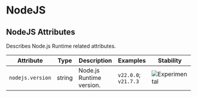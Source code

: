 <!--- Hugo front matter used to generate the website version of this page:
--->

<!-- NOTE: THIS FILE IS AUTOGENERATED. DO NOT EDIT BY HAND. -->
<!-- see templates/registry/markdown/attribute_namespace.md.j2 -->

# NodeJS

## NodeJS Attributes

Describes Node.js Runtime related attributes.

| Attribute        | Type   | Description              | Examples             | Stability                                                        |
| ---------------- | ------ | ------------------------ | -------------------- | ---------------------------------------------------------------- |
| `nodejs.version` | string | Node.js Runtime version. | `v22.0.0`; `v21.7.3` | ![Experimental](https://img.shields.io/badge/-experimental-blue) |

